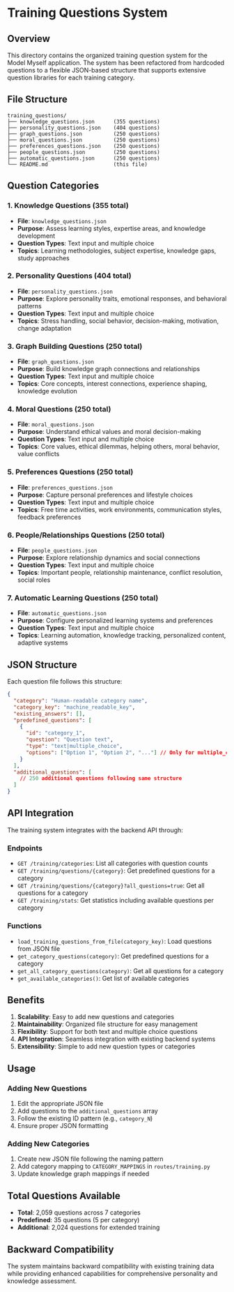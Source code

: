 # Training Questions System

## Overview

This directory contains the organized training question system for the Model Myself application. The system has been refactored from hardcoded questions to a flexible JSON-based structure that supports extensive question libraries for each training category.

## File Structure

```
training_questions/
├── knowledge_questions.json      (355 questions)
├── personality_questions.json    (404 questions)
├── graph_questions.json          (250 questions)
├── moral_questions.json          (250 questions)
├── preferences_questions.json    (250 questions)
├── people_questions.json         (250 questions)
├── automatic_questions.json      (250 questions)
└── README.md                     (this file)
```

## Question Categories

### 1. Knowledge Questions (355 total)
- **File**: `knowledge_questions.json`
- **Purpose**: Assess learning styles, expertise areas, and knowledge development
- **Question Types**: Text input and multiple choice
- **Topics**: Learning methodologies, subject expertise, knowledge gaps, study approaches

### 2. Personality Questions (404 total)
- **File**: `personality_questions.json`
- **Purpose**: Explore personality traits, emotional responses, and behavioral patterns
- **Question Types**: Text input and multiple choice
- **Topics**: Stress handling, social behavior, decision-making, motivation, change adaptation

### 3. Graph Building Questions (250 total)
- **File**: `graph_questions.json`
- **Purpose**: Build knowledge graph connections and relationships
- **Question Types**: Text input and multiple choice
- **Topics**: Core concepts, interest connections, experience shaping, knowledge evolution

### 4. Moral Questions (250 total)
- **File**: `moral_questions.json`
- **Purpose**: Understand ethical values and moral decision-making
- **Question Types**: Text input and multiple choice
- **Topics**: Core values, ethical dilemmas, helping others, moral behavior, value conflicts

### 5. Preferences Questions (250 total)
- **File**: `preferences_questions.json`
- **Purpose**: Capture personal preferences and lifestyle choices
- **Question Types**: Text input and multiple choice
- **Topics**: Free time activities, work environments, communication styles, feedback preferences

### 6. People/Relationships Questions (250 total)
- **File**: `people_questions.json`
- **Purpose**: Explore relationship dynamics and social connections
- **Question Types**: Text input and multiple choice
- **Topics**: Important people, relationship maintenance, conflict resolution, social roles

### 7. Automatic Learning Questions (250 total)
- **File**: `automatic_questions.json`
- **Purpose**: Configure personalized learning systems and preferences
- **Question Types**: Text input and multiple choice
- **Topics**: Learning automation, knowledge tracking, personalized content, adaptive systems

## JSON Structure

Each question file follows this structure:

```json
{
  "category": "Human-readable category name",
  "category_key": "machine_readable_key",
  "existing_answers": [],
  "predefined_questions": [
    {
      "id": "category_1",
      "question": "Question text",
      "type": "text|multiple_choice",
      "options": ["Option 1", "Option 2", "..."] // Only for multiple_choice
    }
  ],
  "additional_questions": [
    // 250 additional questions following same structure
  ]
}
```

## API Integration

The training system integrates with the backend API through:

### Endpoints
- `GET /training/categories`: List all categories with question counts
- `GET /training/questions/{category}`: Get predefined questions for a category
- `GET /training/questions/{category}?all_questions=true`: Get all questions for a category
- `GET /training/stats`: Get statistics including available questions per category

### Functions
- `load_training_questions_from_file(category_key)`: Load questions from JSON file
- `get_category_questions(category)`: Get predefined questions for a category
- `get_all_category_questions(category)`: Get all questions for a category
- `get_available_categories()`: Get list of available categories

## Benefits

1. **Scalability**: Easy to add new questions and categories
2. **Maintainability**: Organized file structure for easy management
3. **Flexibility**: Support for both text and multiple choice questions
4. **API Integration**: Seamless integration with existing backend systems
5. **Extensibility**: Simple to add new question types or categories

## Usage

### Adding New Questions
1. Edit the appropriate JSON file
2. Add questions to the `additional_questions` array
3. Follow the existing ID pattern (e.g., `category_N`)
4. Ensure proper JSON formatting

### Adding New Categories
1. Create new JSON file following the naming pattern
2. Add category mapping to `CATEGORY_MAPPINGS` in `routes/training.py`
3. Update knowledge graph mappings if needed

## Total Questions Available

- **Total**: 2,059 questions across 7 categories
- **Predefined**: 35 questions (5 per category)
- **Additional**: 2,024 questions for extended training

## Backward Compatibility

The system maintains backward compatibility with existing training data while providing enhanced capabilities for comprehensive personality and knowledge assessment. 